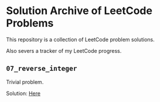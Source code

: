 # Solution Archive of LeetCode Problems

This repository is a collection of LeetCode problem solutions.

Also severs a tracker of my LeetCode progress.

## `07_reverse_integer`

Trivial problem.

Solution: [Here](07_reverse_integer/notes.md)
